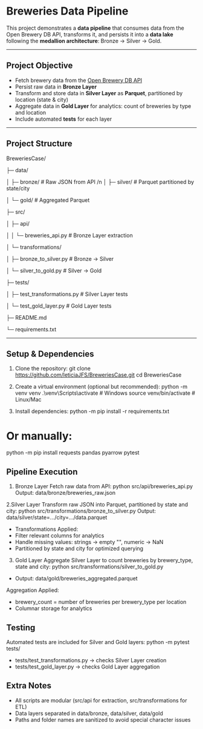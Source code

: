 # Breweries Data Pipeline

This project demonstrates a **data pipeline** that consumes data from the Open Brewery DB API, transforms it, and persists it into a **data lake** following the **medallion architecture**: Bronze → Silver → Gold.

---

## **Project Objective**

- Fetch brewery data from the [Open Brewery DB API](https://www.openbrewerydb.org/)  
- Persist raw data in **Bronze Layer**  
- Transform and store data in **Silver Layer** as **Parquet**, partitioned by location (state & city)  
- Aggregate data in **Gold Layer** for analytics: count of breweries by type and location  
- Include automated **tests** for each layer  

---

## **Project Structure**

BreweriesCase/

├─ data/

│ ├─ bronze/ # Raw JSON from API /n
│ ├─ silver/ # Parquet partitioned by state/city

│ └─ gold/ # Aggregated Parquet

├─ src/

│ ├─ api/

│ │ └─ breweries_api.py # Bronze Layer extraction

│ └─ transformations/

│ ├─ bronze_to_silver.py # Bronze → Silver

│ └─ silver_to_gold.py # Silver → Gold

├─ tests/

│ ├─ test_transformations.py # Silver Layer tests

│ └─ test_gold_layer.py # Gold Layer tests

├─ README.md

└─ requirements.txt


---

## **Setup & Dependencies**

1. Clone the repository:
git clone https://github.com/leticiaJFS/BreweriesCase.git
cd BreweriesCase

2. Create a virtual environment (optional but recommended):
python -m venv venv
.\venv\Scripts\activate    # Windows
source venv/bin/activate   # Linux/Mac

3. Install dependencies:
python -m pip install -r requirements.txt
# Or manually:
python -m pip install requests pandas pyarrow pytest

## **Pipeline Execution** 
1. Bronze Layer
Fetch raw data from API:
python src/api/breweries_api.py
Output: data/bronze/breweries_raw.json

2.Silver Layer
Transform raw JSON into Parquet, partitioned by state and city:
python src/transformations/bronze_to_silver.py
Output: data/silver/state=.../city=.../data.parquet

- Transformations Applied:
- Filter relevant columns for analytics
- Handle missing values: strings → empty "", numeric → NaN
- Partitioned by state and city for optimized querying

3. Gold Layer
Aggregate Silver Layer to count breweries by brewery_type, state and city:
python src/transformations/silver_to_gold.py
- Output: data/gold/breweries_aggregated.parquet

Aggregation Applied:
- brewery_count = number of breweries per brewery_type per location
- Columnar storage for analytics

## **Testing** 
Automated tests are included for Silver and Gold layers:
python -m pytest tests/
- tests/test_transformations.py → checks Silver Layer creation
- tests/test_gold_layer.py → checks Gold Layer aggregation

## **Extra Notes** 
- All scripts are modular (src/api for extraction, src/transformations for ETL)
- Data layers separated in data/bronze, data/silver, data/gold
- Paths and folder names are sanitized to avoid special character issues
